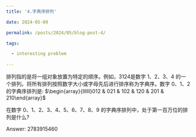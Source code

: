 ```yaml
---
title: '4.字典序排列'

date: 2024-05-09

permalink: /posts/2024/05/blog-post-4/

tags:

  - interesting problem
  
---
```


排列指的是将一组对象放置为特定的顺序。例如，3124是数字 $1 、 2 、 3 、 4$ 的一个排列。将所有排列按照数字大小或字母先后进行排序称为字典序。数字 $0 、 1 、 2$ 的字典序排列是:
$\begin{array}{llllll}012 & 021 & 102 & 120 & 201 & 210\end{array}$

在数字 $0 、 1 、 2 、 3 、 4 、 5 、 6 、 7 、 8 、 9$ 的字典序排列中，处于第一百万位的排列是什么?

Answer: 2783915460
